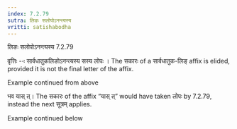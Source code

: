 ```yaml
---
index: 7.2.79
sutra: लिङः सलोपोऽनन्त्यस्य
vritti: satishabodha
---
```



 लिङः सलोपोऽनन्‍त्‍यस्‍य 7.2.79 


वृत्तिः --ः सार्वधातुकलिङोऽनन्‍त्‍यस्‍य सस्‍य लोपः । The सकारः of a सार्वधातुक-लिङ् affix is elided, provided it is not the final letter of the affix. 


Example continued from above 

भव यास् त्। The सकारः of the affix “यास् त्” would have taken लोपः by 7.2.79, instead the next सूत्रम् applies. 


Example continued below 


